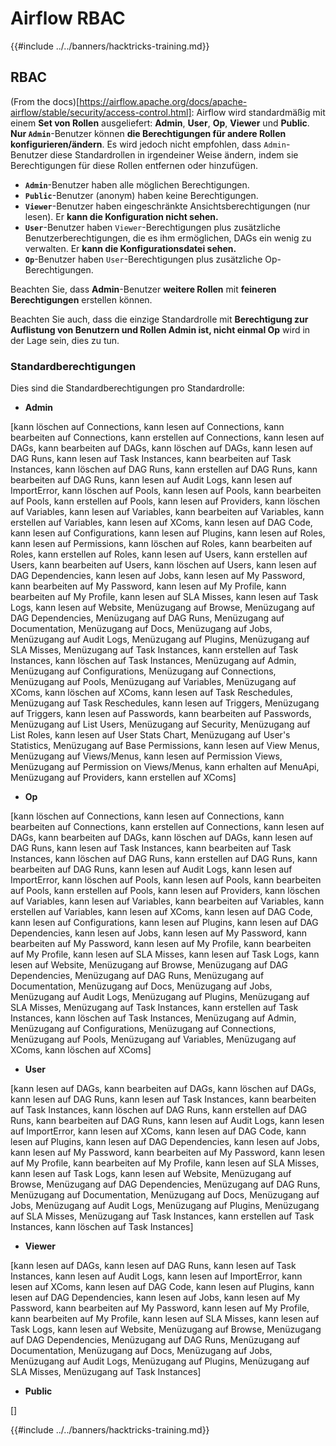 # Airflow RBAC

{{#include ../../banners/hacktricks-training.md}}

## RBAC

(From the docs)\[https://airflow.apache.org/docs/apache-airflow/stable/security/access-control.html]: Airflow wird standardmäßig mit einem **Set von Rollen** ausgeliefert: **Admin**, **User**, **Op**, **Viewer** und **Public**. **Nur `Admin`**-Benutzer können **die Berechtigungen für andere Rollen konfigurieren/ändern**. Es wird jedoch nicht empfohlen, dass `Admin`-Benutzer diese Standardrollen in irgendeiner Weise ändern, indem sie Berechtigungen für diese Rollen entfernen oder hinzufügen.

- **`Admin`**-Benutzer haben alle möglichen Berechtigungen.
- **`Public`**-Benutzer (anonym) haben keine Berechtigungen.
- **`Viewer`**-Benutzer haben eingeschränkte Ansichtsberechtigungen (nur lesen). Er **kann die Konfiguration nicht sehen.**
- **`User`**-Benutzer haben `Viewer`-Berechtigungen plus zusätzliche Benutzerberechtigungen, die es ihm ermöglichen, DAGs ein wenig zu verwalten. Er **kann die Konfigurationsdatei sehen.**
- **`Op`**-Benutzer haben `User`-Berechtigungen plus zusätzliche Op-Berechtigungen.

Beachten Sie, dass **Admin**-Benutzer **weitere Rollen** mit **feineren Berechtigungen** erstellen können.

Beachten Sie auch, dass die einzige Standardrolle mit **Berechtigung zur Auflistung von Benutzern und Rollen Admin ist, nicht einmal Op** wird in der Lage sein, dies zu tun.

### Standardberechtigungen

Dies sind die Standardberechtigungen pro Standardrolle:

- **Admin**

\[kann löschen auf Connections, kann lesen auf Connections, kann bearbeiten auf Connections, kann erstellen auf Connections, kann lesen auf DAGs, kann bearbeiten auf DAGs, kann löschen auf DAGs, kann lesen auf DAG Runs, kann lesen auf Task Instances, kann bearbeiten auf Task Instances, kann löschen auf DAG Runs, kann erstellen auf DAG Runs, kann bearbeiten auf DAG Runs, kann lesen auf Audit Logs, kann lesen auf ImportError, kann löschen auf Pools, kann lesen auf Pools, kann bearbeiten auf Pools, kann erstellen auf Pools, kann lesen auf Providers, kann löschen auf Variables, kann lesen auf Variables, kann bearbeiten auf Variables, kann erstellen auf Variables, kann lesen auf XComs, kann lesen auf DAG Code, kann lesen auf Configurations, kann lesen auf Plugins, kann lesen auf Roles, kann lesen auf Permissions, kann löschen auf Roles, kann bearbeiten auf Roles, kann erstellen auf Roles, kann lesen auf Users, kann erstellen auf Users, kann bearbeiten auf Users, kann löschen auf Users, kann lesen auf DAG Dependencies, kann lesen auf Jobs, kann lesen auf My Password, kann bearbeiten auf My Password, kann lesen auf My Profile, kann bearbeiten auf My Profile, kann lesen auf SLA Misses, kann lesen auf Task Logs, kann lesen auf Website, Menüzugang auf Browse, Menüzugang auf DAG Dependencies, Menüzugang auf DAG Runs, Menüzugang auf Documentation, Menüzugang auf Docs, Menüzugang auf Jobs, Menüzugang auf Audit Logs, Menüzugang auf Plugins, Menüzugang auf SLA Misses, Menüzugang auf Task Instances, kann erstellen auf Task Instances, kann löschen auf Task Instances, Menüzugang auf Admin, Menüzugang auf Configurations, Menüzugang auf Connections, Menüzugang auf Pools, Menüzugang auf Variables, Menüzugang auf XComs, kann löschen auf XComs, kann lesen auf Task Reschedules, Menüzugang auf Task Reschedules, kann lesen auf Triggers, Menüzugang auf Triggers, kann lesen auf Passwords, kann bearbeiten auf Passwords, Menüzugang auf List Users, Menüzugang auf Security, Menüzugang auf List Roles, kann lesen auf User Stats Chart, Menüzugang auf User's Statistics, Menüzugang auf Base Permissions, kann lesen auf View Menus, Menüzugang auf Views/Menus, kann lesen auf Permission Views, Menüzugang auf Permission on Views/Menus, kann erhalten auf MenuApi, Menüzugang auf Providers, kann erstellen auf XComs]

- **Op**

\[kann löschen auf Connections, kann lesen auf Connections, kann bearbeiten auf Connections, kann erstellen auf Connections, kann lesen auf DAGs, kann bearbeiten auf DAGs, kann löschen auf DAGs, kann lesen auf DAG Runs, kann lesen auf Task Instances, kann bearbeiten auf Task Instances, kann löschen auf DAG Runs, kann erstellen auf DAG Runs, kann bearbeiten auf DAG Runs, kann lesen auf Audit Logs, kann lesen auf ImportError, kann löschen auf Pools, kann lesen auf Pools, kann bearbeiten auf Pools, kann erstellen auf Pools, kann lesen auf Providers, kann löschen auf Variables, kann lesen auf Variables, kann bearbeiten auf Variables, kann erstellen auf Variables, kann lesen auf XComs, kann lesen auf DAG Code, kann lesen auf Configurations, kann lesen auf Plugins, kann lesen auf DAG Dependencies, kann lesen auf Jobs, kann lesen auf My Password, kann bearbeiten auf My Password, kann lesen auf My Profile, kann bearbeiten auf My Profile, kann lesen auf SLA Misses, kann lesen auf Task Logs, kann lesen auf Website, Menüzugang auf Browse, Menüzugang auf DAG Dependencies, Menüzugang auf DAG Runs, Menüzugang auf Documentation, Menüzugang auf Docs, Menüzugang auf Jobs, Menüzugang auf Audit Logs, Menüzugang auf Plugins, Menüzugang auf SLA Misses, Menüzugang auf Task Instances, kann erstellen auf Task Instances, kann löschen auf Task Instances, Menüzugang auf Admin, Menüzugang auf Configurations, Menüzugang auf Connections, Menüzugang auf Pools, Menüzugang auf Variables, Menüzugang auf XComs, kann löschen auf XComs]

- **User**

\[kann lesen auf DAGs, kann bearbeiten auf DAGs, kann löschen auf DAGs, kann lesen auf DAG Runs, kann lesen auf Task Instances, kann bearbeiten auf Task Instances, kann löschen auf DAG Runs, kann erstellen auf DAG Runs, kann bearbeiten auf DAG Runs, kann lesen auf Audit Logs, kann lesen auf ImportError, kann lesen auf XComs, kann lesen auf DAG Code, kann lesen auf Plugins, kann lesen auf DAG Dependencies, kann lesen auf Jobs, kann lesen auf My Password, kann bearbeiten auf My Password, kann lesen auf My Profile, kann bearbeiten auf My Profile, kann lesen auf SLA Misses, kann lesen auf Task Logs, kann lesen auf Website, Menüzugang auf Browse, Menüzugang auf DAG Dependencies, Menüzugang auf DAG Runs, Menüzugang auf Documentation, Menüzugang auf Docs, Menüzugang auf Jobs, Menüzugang auf Audit Logs, Menüzugang auf Plugins, Menüzugang auf SLA Misses, Menüzugang auf Task Instances, kann erstellen auf Task Instances, kann löschen auf Task Instances]

- **Viewer**

\[kann lesen auf DAGs, kann lesen auf DAG Runs, kann lesen auf Task Instances, kann lesen auf Audit Logs, kann lesen auf ImportError, kann lesen auf XComs, kann lesen auf DAG Code, kann lesen auf Plugins, kann lesen auf DAG Dependencies, kann lesen auf Jobs, kann lesen auf My Password, kann bearbeiten auf My Password, kann lesen auf My Profile, kann bearbeiten auf My Profile, kann lesen auf SLA Misses, kann lesen auf Task Logs, kann lesen auf Website, Menüzugang auf Browse, Menüzugang auf DAG Dependencies, Menüzugang auf DAG Runs, Menüzugang auf Documentation, Menüzugang auf Docs, Menüzugang auf Jobs, Menüzugang auf Audit Logs, Menüzugang auf Plugins, Menüzugang auf SLA Misses, Menüzugang auf Task Instances]

- **Public**

\[]

{{#include ../../banners/hacktricks-training.md}}
